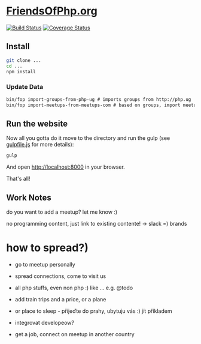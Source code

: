# [FriendsOfPhp.org](https://www.friendsofphp.org)

[![Build Status](https://img.shields.io/travis/TomasVotruba/friendsofphp.org/master.svg?style=flat-square)](https://travis-ci.org/TomasVotruba/friendsofphp.org)
[![Coverage Status](https://img.shields.io/coveralls/TomasVotruba/friendsofphp.org/master.svg?style=flat-square)](https://coveralls.io/github/TomasVotruba/friendsofphp.org?branch=master)

## Install

```sh
git clone ...
cd ...
npm install
```

### Update Data

```markdown
bin/fop import-groups-from-php-ug # imports groups from http://php.ug
bin/fop import-meetups-from-meetups-com # based on groups, import meetups from http://php.ug
```

## Run the website

Now all you gotta do it move to the directory and run the gulp (see [gulpfile.js](/gulpfile.js) for more details):

```sh
gulp
```

And open [http://localhost:8000](localhost:8000) in your browser.

That's all!


## Work Notes

do you want to add a meetup? let me know :)

no programming content, just link to existing contente! -> slack =)
brands


# how to spread?)

- go to meetup personally
- spread connections, come to visit us
- all php stuffs, even non php :) like ... e.g. @todo
- add train trips and a price, or a plane
- or place to sleep - přijeďte do prahy, ubytuju vás :) jít příkladem

- integrovat developeow?
- get a job, connect on meetup in another country
